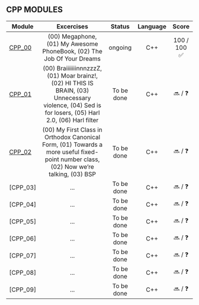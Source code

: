 ## CPP MODULES

| Module | Excercises  | Status   | Language | Score       |
| ---- | :--: | :--: | :--: | :--: |
| [CPP_00](https://github.com/izzytoot/cpp_modules/tree/main/cpp_00) | (00) Megaphone, (01) My Awesome PhoneBook, (02) The Job Of Your Dreams | ongoing | C++ |  100 / 100 :white_check_mark: |
| [CPP_01](https://github.com/izzytoot/cpp_modules/tree/main/cpp_01) | (00) BraiiiiiiinnnzzzZ, (01) Moar brainz!, (02) HI THIS IS BRAIN, (03) Unnecessary violence, (04) Sed is for losers, (05) Harl 2.0, (06) Harl filter | To be done | C++ | :soon: / :question: |
| [CPP_02](https://github.com/izzytoot/cpp_modules/tree/main/cpp_02) | (00) My First Class in Orthodox Canonical Form, (01) Towards a more useful fixed-point number class, (02) Now we’re talking, (03) BSP | To be done | C++ | :soon: / :question: |
| [CPP_03] | ... | To be done | C++ | :soon: / :question: |
| [CPP_04] | ... | To be done | C++ | :soon: / :question: |
| [CPP_05] | ... | To be done | C++ | :soon: / :question: |
| [CPP_06] | ... | To be done | C++ | :soon: / :question: |
| [CPP_07] | ... | To be done | C++ | :soon: / :question: |
| [CPP_08] | ... | To be done | C++ | :soon: / :question: |
| [CPP_09] | ... | To be done | C++ | :soon: / :question: |

</div>
